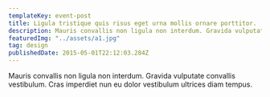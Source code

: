 ```yaml
---
templateKey: event-post
title: Ligula tristique quis risus eget urna mollis ornare porttitor.
description: Mauris convallis non ligula non interdum. Gravida vulputate convallis vestibulum. Cras imperdiet nun eu dolor vestibulum ultrices diam tempus.
featuredImg: "../assets/a1.jpg"
tag: design
publishedDate: 2015-05-01T22:12:03.284Z
---
```


Mauris convallis non ligula non interdum. Gravida vulputate convallis vestibulum. Cras imperdiet nun eu dolor vestibulum ultrices diam tempus.
